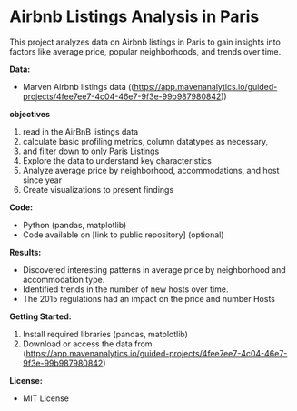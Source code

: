 # Airbnb Listings Analysis in Paris

This project analyzes data on Airbnb listings in Paris to gain insights into factors like average price, popular neighborhoods, and trends over time.

**Data:**

- Marven  Airbnb listings data ((https://app.mavenanalytics.io/guided-projects/4fee7ee7-4c04-46e7-9f3e-99b987980842))

**objectives**

1. read in the AirBnB listings data
2. calculate basic profiling metrics, column datatypes as necessary,
3. and filter down to only Paris Listings
4. Explore the data to understand key characteristics
5. Analyze average price by neighborhood, accommodations, and host since year
6. Create visualizations to present findings

**Code:**

- Python (pandas, matplotlib)
- Code available on [link to public repository] (optional)

**Results:**

- Discovered interesting patterns in average price by neighborhood and accommodation type.
- Identified trends in the number of new hosts over time.
- The 2015 regulations had an impact on the price and number Hosts



**Getting Started:**

1. Install required libraries (pandas, matplotlib)
2. Download or access the data from (https://app.mavenanalytics.io/guided-projects/4fee7ee7-4c04-46e7-9f3e-99b987980842)

**License:**

- MIT License

